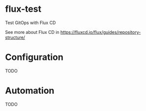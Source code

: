 # flux-test
Test GitOps with Flux CD

See more about Flux CD in https://fluxcd.io/flux/guides/repository-structure/

# Configuration
TODO

# Automation
TODO
